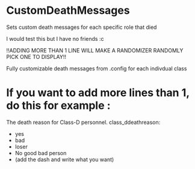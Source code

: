 # CustomDeathMessages
Sets custom death messages for each specific role that died

I would test this but I have no friends :c

!!ADDING MORE THAN 1 LINE WILL MAKE A RANDOMIZER RANDOMLY PICK ONE TO DISPLAY!!

Fully customizable death messages from .config for each indivdual class

# If you want to add more lines than 1, do this for example :

  The death reason for Class-D personnel.
  class_ddeathreason:
  - yes
  - bad
  - loser
  - No good bad person 
  - (add the dash and write what you want)
 
